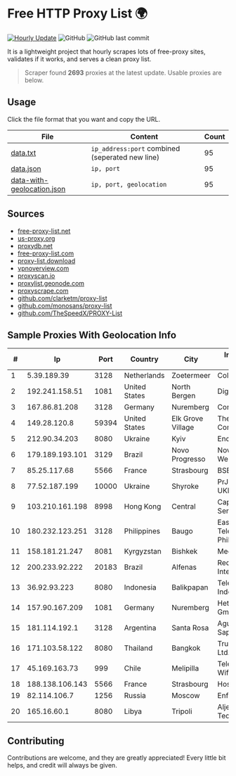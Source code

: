
# Free HTTP Proxy List 🌍

[![Hourly Update](https://github.com/mertguvencli/http-proxy-list/actions/workflows/main.yml/badge.svg?branch=main)](https://github.com/mertguvencli/http-proxy-list/actions/workflows/main.yml)
![GitHub](https://img.shields.io/github/license/mertguvencli/http-proxy-list)
![GitHub last commit](https://img.shields.io/github/last-commit/mertguvencli/http-proxy-list)

It is a lightweight project that hourly scrapes lots of free-proxy sites, validates if it works, and serves a clean proxy list.


> Scraper found **2693** proxies at the latest update. Usable proxies are below.

## Usage

Click the file format that you want and copy the URL.


|File|Content|Count|
|----|-------|-----|
|[data.txt](https://raw.githubusercontent.com/mertguvencli/http-proxy-list/main/proxy-list/data.txt)|`ip_address:port` combined (seperated new line)|95|
|[data.json](https://raw.githubusercontent.com/mertguvencli/http-proxy-list/main/proxy-list/data.json)|`ip, port`|95|
|[data-with-geolocation.json](https://raw.githubusercontent.com/mertguvencli/http-proxy-list/main/proxy-list/data-with-geolocation.json)|`ip, port, geolocation`|95|

## Sources

* [free-proxy-list.net](https://free-proxy-list.net)
* [us-proxy.org](https://www.us-proxy.org)
* [proxydb.net](http://proxydb.net)
* [free-proxy-list.com](https://free-proxy-list.com/?page=&port=&type%5B%5D=http&type%5B%5D=https&up_time=0&search=Search)
* [proxy-list.download](https://www.proxy-list.download/HTTP)
* [vpnoverview.com](https://vpnoverview.com/privacy/anonymous-browsing/free-proxy-servers)
* [proxyscan.io](https://www.proxyscan.io)
* [proxylist.geonode.com](https://proxylist.geonode.com/api/proxy-list?limit=300&page=1&sort_by=lastChecked&sort_type=desc&protocols=http,https)
* [proxyscrape.com](https://api.proxyscrape.com/v2/?request=displayproxies&protocol=http&timeout=10000&country=all&ssl=all&anonymity=all)
* [github.com/clarketm/proxy-list](https://raw.githubusercontent.com/clarketm/proxy-list/master/proxy-list-raw.txt)
* [github.com/monosans/proxy-list](https://raw.githubusercontent.com/monosans/proxy-list/main/proxies/http.txt)
* [github.com/TheSpeedX/PROXY-List](https://raw.githubusercontent.com/TheSpeedX/PROXY-List/master/http.txt)


## Sample Proxies With Geolocation Info

|#|Ip|Port|Country|City|Internet Service Provider|
|-|--|----|-------|----|-------------------------|
|1|5.39.189.39|3128|Netherlands|Zoetermeer|ColoCenter b.v.|
|2|192.241.158.51|1081|United States|North Bergen|DigitalOcean, LLC|
|3|167.86.81.208|3128|Germany|Nuremberg|Contabo GmbH|
|4|149.28.120.8|59394|United States|Elk Grove Village|The Constant Company|
|5|212.90.34.203|8080|Ukraine|Kyiv|End|
|6|179.189.193.101|3129|Brazil|Novo Progresso|NovaNet Provedor e Web Ltda|
|7|85.25.117.68|5566|France|Strasbourg|BSB-SERVICE|
|8|77.52.187.199|10000|Ukraine|Shyroke|PrJSC "VF UKRAINE"|
|9|103.210.161.198|8998|Hong Kong|Central|Capitalonline Data Service Co., LTD|
|10|180.232.123.251|3128|Philippines|Baugo|Eastern Telecommunications Philippines, Inc.|
|11|158.181.21.247|8081|Kyrgyzstan|Bishkek|Megaline LLC|
|12|200.233.92.222|20183|Brazil|Alfenas|Rede Popular De Internet Ltda|
|13|36.92.93.223|8080|Indonesia|Balikpapan|Telekomunikasi Indonesia|
|14|157.90.167.209|1081|Germany|Nuremberg|Hetzner Online GmbH|
|15|181.114.192.1|3128|Argentina|Santa Rosa|Aguas Del Colorado Sapem|
|16|171.103.58.122|8080|Thailand|Bangkok|True Internet Co., Ltd.|
|17|45.169.163.73|999|Chile|Melipilla|Telecomunicaciones Wifired Limitada|
|18|188.138.106.143|5566|France|Strasbourg|Host Europe GmbH|
|19|82.114.106.7|1256|Russia|Moscow|Enforta-MSK|
|20|165.16.60.1|8080|Libya|Tripoli|Aljeel Aljadeed For Technology|



## Contributing

Contributions are welcome, and they are greatly appreciated! Every
little bit helps, and credit will always be given.

